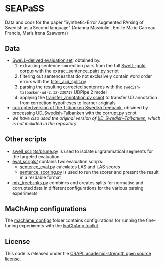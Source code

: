 # SEAPaSS 
Data and code for the paper "Synthetic-Error Augmented PArsing of Swedish as a Second language" (Arianna Masciolini, Emilie Marie Carreau Francis, Maria Irena Szawerna)

## Data
- [SweLL-derived evaluation set](data/swell/), obtained by:
  1. extracting sentence-correction pairs from the full [SweLL-gold corpus](https://spraakbanken.gu.se/resurser/swell-gold) with the [extract_sentence_pairs.py script](swell_scripts/extract_sentence_pairs.py)
  2. filtering out sentences that do not exclusively contain word order errors with the [filter_and_split.py](swell_scripts/filter_and_split.py)
  3. parsing the resulting corrected sentences with the `swedish-talbanken-ud-2.12-230717` UDPipe 2 model
  4. applying the [transfer_annotation.py script](swell_scripts/transfer_annotation.py) to transfer UD annotation from correction hypotheses to learner originals
- [corrupted version of the Talbanken Swedish treebank](data/corrupted_talbanken/), obtained by processing [UD_Swedish-Talbanken](https://github.com/UniversalDependencies/UD_Swedish-Talbanken) with the [corrupt.py script](preproc_scripts/corrupt.py)
- _we have also used the original version of [UD_Swedish-Talbanken](https://github.com/UniversalDependencies/UD_Swedish-Talbanken), which is not included in the repository_

## Other scripts
- [swell_scripts/prune.py](swell_scripts/prune.py) is used to isolate ungrammatical segments for the targeted evaluation
- [eval_scripts/](eval_scripts/) contains two evaluation scripts:
  - [sentence_eval.py](eval_scripts/sentence_eval.py) calculates LAS and UAS scores
  - [sentence_scoring.py](eval_scripts/sentence_scoring.py) is used to run the scorer and present the result in a readable format
- [mix_treebanks.py](mix_treebanks.py) combines and creates splits for normative and corrupted data in different configurations for the various parsing experiments

## MaChAmp configurations
The [machamp_configs](machamp_configs/) folder contains configurations for running the fine-tuning experiments with the [MaChAmp toolkit](https://machamp-nlp.github.io/). 

## License
This code is released under the [CRAPL academic-strength open source license](https://matt.might.net/articles/crapl/).
